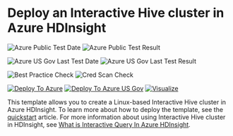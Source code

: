# Deploy an Interactive Hive cluster in Azure HDInsight

![Azure Public Test Date](https://azurequickstartsservice.blob.core.windows.net/badges/101-hdinsight-interactive-hive/PublicLastTestDate.svg)
![Azure Public Test Result](https://azurequickstartsservice.blob.core.windows.net/badges/101-hdinsight-interactive-hive/PublicDeployment.svg)

![Azure US Gov Last Test Date](https://azurequickstartsservice.blob.core.windows.net/badges/101-hdinsight-interactive-hive/FairfaxLastTestDate.svg)
![Azure US Gov Last Test Result](https://azurequickstartsservice.blob.core.windows.net/badges/101-hdinsight-interactive-hive/FairfaxDeployment.svg)

![Best Practice Check](https://azurequickstartsservice.blob.core.windows.net/badges/101-hdinsight-interactive-hive/BestPracticeResult.svg)
![Cred Scan Check](https://azurequickstartsservice.blob.core.windows.net/badges/101-hdinsight-interactive-hive/CredScanResult.svg)

[![Deploy To Azure](https://raw.githubusercontent.com/fathym-it/azure-quickstart-templates/master/1-CONTRIBUTION-GUIDE/images/deploytoazure.svg?sanitize=true)](https://portal.azure.com/#create/Microsoft.Template/uri/https%3A%2F%2Fraw.githubusercontent.com%2Ffathym-it%2Fazure-quickstart-templates%2Fmaster%2F101-hdinsight-interactive-hive%2Fazuredeploy.json)
[![Deploy To Azure US Gov](https://raw.githubusercontent.com/fathym-it/azure-quickstart-templates/master/1-CONTRIBUTION-GUIDE/images/deploytoazuregov.svg?sanitize=true)](https://portal.azure.us/#create/Microsoft.Template/uri/https%3A%2F%2Fraw.githubusercontent.com%2Ffathym-it%2Fazure-quickstart-templates%2Fmaster%2F101-hdinsight-interactive-hive%2Fazuredeploy.json) 
[![Visualize](https://raw.githubusercontent.com/fathym-it/azure-quickstart-templates/master/1-CONTRIBUTION-GUIDE/images/visualizebutton.svg?sanitize=true)](http://armviz.io/#/?load=https%3A%2F%2Fraw.githubusercontent.com%2Ffathym-it%2Fazure-quickstart-templates%2Fmaster%2F101-hdinsight-interactive-hive%2Fazuredeploy.json)

This template allows you to create a Linux-based Interactive Hive cluster in Azure HDInsight. To learn more about how to deploy the template, see the [quickstart](https://docs.microsoft.com/azure/hdinsight/interactive-query/quickstart-resource-manager-template) article. For more information about using Interactive Hive cluster in HDInsight, see [What is Interactive Query In Azure HDInsight](https://docs.microsoft.com/azure/hdinsight/interactive-query/apache-interactive-query-get-started).
